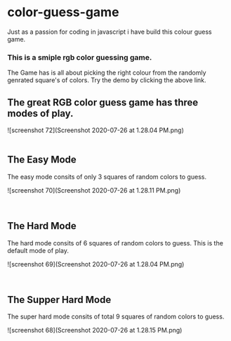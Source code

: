 # color-guess-game
Just as a passion for coding in javascript i have build this colour guess game.
### This is a smiple rgb color guessing game. 
The Game has is all about picking the right colour from the randomly genrated square's of colors. Try the demo by clicking the above link.

## The great RGB color guess game has three modes of play. 
![screenshot 72](Screenshot 2020-07-26 at 1.28.04 PM.png)
<br>
<br>

## The Easy Mode
The easy mode consits of only 3 squares of random colors to guess.

![screenshot 70](Screenshot 2020-07-26 at 1.28.11 PM.png)

<br>

## The Hard Mode
The hard mode consits of 6 squares of random colors to guess. This is the default mode of play.

![screenshot 69](Screenshot 2020-07-26 at 1.28.04 PM.png)

<br>

## The Supper Hard Mode
The super hard mode consits of total 9 squares of random colors to guess.

![screenshot 68](Screenshot 2020-07-26 at 1.28.15 PM.png)

<br>
